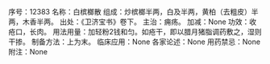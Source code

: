 序号：12383
名称：白槟榔散
组成：炒槟榔半两，白及半两，黄柏（去粗皮）半两，木香半两。
出处：《卫济宝书》卷下。
主治：痈疡。
加减：None
功效：收疮口，长肉。
用法用量：加轻粉2钱和匀。如疮干，即以腊月猪脂调药敷之，湿则干掺。
制备方法：上为末。
临床应用：None
各家论述：None
用药禁忌：None
附注：None
